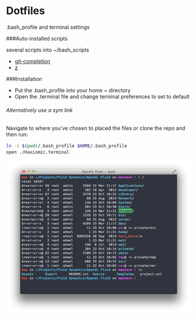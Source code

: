 Dotfiles
========

.bash_profile and terminal settings

###Auto-installed scripts

several scripts into ~/bash_scripts

- [git-completion](https://github.com/git/git/tree/master/contrib/completion)
- [z](https://github.com/rupa/z)

###Installation
- Put the .bash_profile into your home ~ directory
- Open the .terminal file and change terminal preferences to set to default

###### Alternatively use a sym link
Navigate to where you've chosen to placed the files or clone the repo and then run:

```bash
ln -s $(pwd)/.bash_profile $HOME/.bash_profile
open ./Haxiomic.terminal
```
![preview](preview.png)
	 